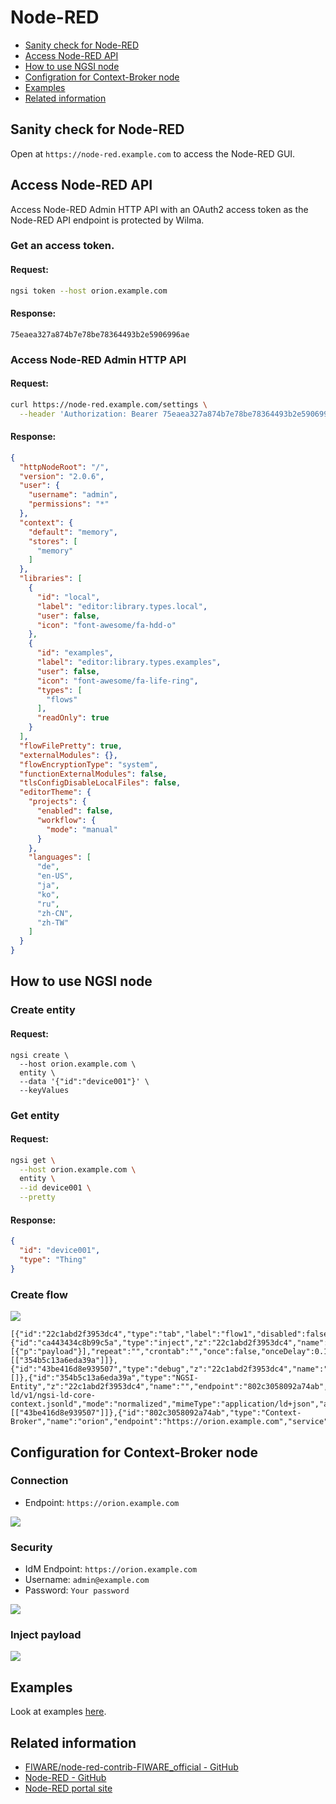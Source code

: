 # Node-RED

-   [Sanity check for Node-RED](#sanity-check-node-red)
-   [Access Node-RED API](#access-node-red-api)
-   [How to use NGSI node](#how-to-use-ngsi-node)
-   [Configration for Context-Broker node](#configration-for-context-broker-node)
-   [Examples](#examples)
-   [Related information](#related-information)

## Sanity check for Node-RED

Open at `https://node-red.example.com` to access the Node-RED GUI.

## Access Node-RED API

Access Node-RED Admin HTTP API with an OAuth2 access token as the Node-RED API endpoint is
protected by Wilma.

### Get an access token.

#### Request:

```bash
ngsi token --host orion.example.com
```

#### Response:

```text
75eaea327a874b7e78be78364493b2e5906996ae
```

### Access Node-RED Admin HTTP API

#### Request:

```bash
curl https://node-red.example.com/settings \
  --header 'Authorization: Bearer 75eaea327a874b7e78be78364493b2e5906996ae'
```

#### Response:

```json
{
  "httpNodeRoot": "/",
  "version": "2.0.6",
  "user": {
    "username": "admin",
    "permissions": "*"
  },
  "context": {
    "default": "memory",
    "stores": [
      "memory"
    ]
  },
  "libraries": [
    {
      "id": "local",
      "label": "editor:library.types.local",
      "user": false,
      "icon": "font-awesome/fa-hdd-o"
    },
    {
      "id": "examples",
      "label": "editor:library.types.examples",
      "user": false,
      "icon": "font-awesome/fa-life-ring",
      "types": [
        "flows"
      ],
      "readOnly": true
    }
  ],
  "flowFilePretty": true,
  "externalModules": {},
  "flowEncryptionType": "system",
  "functionExternalModules": false,
  "tlsConfigDisableLocalFiles": false,
  "editorTheme": {
    "projects": {
      "enabled": false,
      "workflow": {
        "mode": "manual"
      }
    },
    "languages": [
      "de",
      "en-US",
      "ja",
      "ko",
      "ru",
      "zh-CN",
      "zh-TW"
    ]
  }
}
```

## How to use NGSI node

### Create entity

#### Request:

```
ngsi create \
  --host orion.example.com \
  entity \
  --data '{"id":"device001"}' \
  --keyValues
```

### Get entity

#### Request:

```bash
ngsi get \
  --host orion.example.com \
  entity \
  --id device001 \
  --pretty
```

#### Response:

```json
{
  "id": "device001",
  "type": "Thing"
}
```

### Create flow

![](../images/node-red-001.png)

```
[{"id":"22c1abd2f3953dc4","type":"tab","label":"flow1","disabled":false,"info":""},{"id":"ca443434c8b99c5a","type":"inject","z":"22c1abd2f3953dc4","name":"","props":[{"p":"payload"}],"repeat":"","crontab":"","once":false,"onceDelay":0.1,"topic":"","payload":"device001","payloadType":"str","x":300,"y":180,"wires":[["354b5c13a6eda39a"]]},{"id":"43be416d8e939507","type":"debug","z":"22c1abd2f3953dc4","name":"","active":true,"tosidebar":true,"console":false,"tostatus":false,"complete":"false","statusVal":"","statusType":"auto","x":690,"y":180,"wires":[]},{"id":"354b5c13a6eda39a","type":"NGSI-Entity","z":"22c1abd2f3953dc4","name":"","endpoint":"802c3058092a74ab","protocol":"v2","ldContext":"https://uri.etsi.org/ngsi-ld/v1/ngsi-ld-core-context.jsonld","mode":"normalized","mimeType":"application/ld+json","attrs":"","x":490,"y":180,"wires":[["43be416d8e939507"]]},{"id":"802c3058092a74ab","type":"Context-Broker","name":"orion","endpoint":"https://orion.example.com","service":"","servicepath":"","idmEndpoint":"https://orion.example.com"}]
```

## Configuration for Context-Broker node

### Connection

-   Endpoint: `https://orion.example.com`

![](../images/node-red-002.png)

### Security

-   IdM Endpoint: `https://orion.example.com`
-   Username: `admin@example.com`
-   Password: `Your password`

![](../images/node-red-003.png)

### Inject payload

![](../images/node-red-004.png)

## Examples

Look at examples [here](https://github.com/lets-fiware/FIWARE-Big-Bang/tree/main/examples/node-red).

## Related information

-   [FIWARE/node-red-contrib-FIWARE_official - GitHub](https://github.com/FIWARE/node-red-contrib-FIWARE_official)
-   [Node-RED - GitHub](https://github.com/node-red/node-red)
-   [Node-RED portal site](https://nodered.org/)
